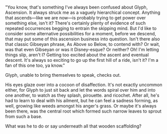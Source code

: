 "You know, that's something I've always been confused about Glyph, Ascension. It always struck me as a vaguely hierarchical concept. Anything that ascends—like we are now—is probably trying to get power over something else, isn't it? There's certainly plenty of evidence of such repeated occurrences begging to entrain the skipping mind. But I'd like to consider some alternative possibilities for a moment, before we descend, that may put some of this ascension business into question. Isn't there also that classic Gibseyan phrase, As Above so Below, to contend with? Or wait, was that even Gibseyan or was it Disney-esque? Or neither? Oh! I'm letting things slip, aren't I? Getting too excited about the ascent and eventual descent. It's always so exciting to go up the first hill of a ride, isn't it? I'm a fan of this one too, ya know."

Glyph, unable to bring themselves to speak, checks out.

His eyes glaze over into a cocoon of disaffection. It's not exactly uncommon either, for Glyph to just sit back and let the words spiral over him and into one another, to watch as they splash, pirouette. and ricochet. After all, he's had to learn to deal with his ailment, but he can feel a sadness forming, as well, growing like weeds amongst his anger's grass. Or maybe it's always been there, was the central root which formed such narrow leaves to sprout from such a base.

What was he to do or say underneath all that wooden scaffolding?
